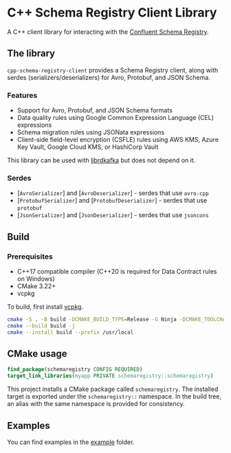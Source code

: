 # C++ Schema Registry Client Library

A C++ client library for interacting with the
[Confluent Schema Registry](https://github.com/confluentinc/schema-registry).

## The library

`cpp-schema-registry-client` provides a Schema Registry client, along with serdes (serializers/deserializers) for
Avro, Protobuf, and JSON Schema.

### Features

- Support for Avro, Protobuf, and JSON Schema formats
- Data quality rules using Google Common Expression Language (CEL) expressions
- Schema migration rules using JSONata expressions
- Client-side field-level encryption (CSFLE) rules using AWS KMS, Azure Key Vault, Google Cloud KMS, or HashiCorp Vault

This library can be used with [librdkafka](https://github.com/confluentinc/librdkafka) but does not depend on it.

### Serdes

- [`AvroSerializer`] and [`AvroDeserializer`] - serdes that use `avro-cpp`
- [`ProtobufSerializer`] and [`ProtobufDeserializer`] - serdes that use `protobuf`
- [`JsonSerializer`] and [`JsonDeserializer`] - serdes that use `jsoncons`


## Build

### Prerequisites
- C++17 compatible compiler (C++20 is required for Data Contract rules on Windows)
- CMake 3.22+
- vcpkg

To build, first install [vcpkg](https://github.com/microsoft/vcpkg).

```sh
cmake -S . -B build -DCMAKE_BUILD_TYPE=Release -G Ninja -DCMAKE_TOOLCHAIN_FILE="${VCPKG_ROOT}/scripts/buildsystems/vcpkg.cmake"
cmake --build build -j
cmake --install build --prefix /usr/local
```

## CMake usage

```cmake
find_package(schemaregistry CONFIG REQUIRED)
target_link_libraries(myapp PRIVATE schemaregistry::schemaregistry)
```

This project installs a CMake package called `schemaregistry`. The installed target is exported under the `schemaregistry::` namespace. In the build tree, an alias with the same namespace is provided for consistency.

## Examples

You can find examples in the [example](https://github.com/rayokota/cpp-schema-registry-client/blob/master/example/README.md) folder.
